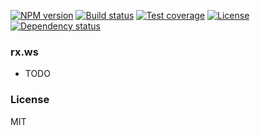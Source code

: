 
[![NPM version][npm-img]][npm-url]
[![Build status][travis-img]][travis-url]
[![Test coverage][coveralls-img]][coveralls-url]
[![License][license-img]][license-url]
[![Dependency status][david-img]][david-url]

### rx.ws

* TODO

### License
MIT

[npm-img]: https://img.shields.io/npm/v/rx.ws.svg?style=flat-square
[npm-url]: https://npmjs.org/package/rx.ws
[travis-img]: https://img.shields.io/travis/haoxins/rx.ws.svg?style=flat-square
[travis-url]: https://travis-ci.org/haoxins/rx.ws
[coveralls-img]: https://img.shields.io/coveralls/haoxins/rx.ws.svg?style=flat-square
[coveralls-url]: https://coveralls.io/r/haoxins/rx.ws?branch=master
[license-img]: http://img.shields.io/badge/license-MIT-green.svg?style=flat-square
[license-url]: http://opensource.org/licenses/MIT
[david-img]: https://img.shields.io/david/haoxins/rx.ws.svg?style=flat-square
[david-url]: https://david-dm.org/haoxins/rx.ws
